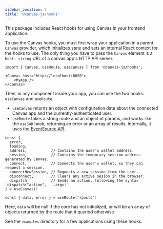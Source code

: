 ```yaml
---
sidebar_position: 2
title: "@canvas-js/hooks"
---
```


This package includes React hooks for using Canvas in your frontend
application.

To use the Canvas hooks, you must first wrap your application in a
parent `Canvas` provider, which initializes state and sets an internal
React context for the hooks to use. The only thing you have to pass
the `Canvas` element is a `host: string` URL of a canvas app's HTTP
API server.

```tsx
import { Canvas, useRoute, useCanvas } from '@canvas-js/hooks';

<Canvas host="http://localhost:8000">
	<MyApp />
</Canvas>
```

Then, in any component inside your app, you can use the two hooks:
`useCanvas` and `useRoute`.

- `useCanvas` returns an object with configuration data about the
connected Canvas app and the currently-authenticated user.
- `useRoute` takes a string route and an object of params, and works
  like the `useSWR` hook, returning an error or an array of
  results. Internally, it uses the [EventSource
  API](https://developer.mozilla.org/en-US/docs/Web/API/EventSource).

```
const {
  error,
  loading,
  address,           // Contains the user's wallet address.
  session,           // Contains the temporary session address generated by Canvas.
  connect,           // Connects the user's wallet, so they can request a session.
  connectNewSession, // Requests a new session from the user.
  disconnect,        // Clears any active sesion in the browser.
  dispatch,          // Sends an action, following the syntax `dispatch("action", ...args)`
} = useCanvas()

const { data, error } = useRoute("/posts")
```

Here, `data` will be null if the core has not initialized, or will
be an array of objects returned by the route that it queried otherwise.

See the `examples` directory for a few applications using these hooks.
